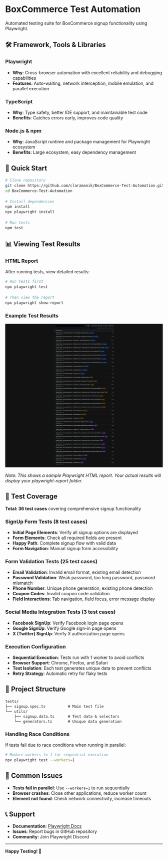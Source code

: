 # BoxCommerce Test Automation

Automated testing suite for BoxCommerce signup functionality using Playwright.

## 🛠️ **Framework, Tools & Libraries**

### **Playwright**

- **Why**: Cross-browser automation with excellent reliability and debugging capabilities
- **Features**: Auto-waiting, network interception, mobile emulation, and parallel execution

### **TypeScript**

- **Why**: Type safety, better IDE support, and maintainable test code
- **Benefits**: Catches errors early, improves code quality

### **Node.js & npm**

- **Why**: JavaScript runtime and package management for Playwright ecosystem
- **Benefits**: Large ecosystem, easy dependency management

## 🚀 **Quick Start**

```bash
# Clone repository
git clone https://github.com/claramanik/BoxCommerce-Test-Automation.git
cd BoxCommerce-Test-Automation

# Install dependencies
npm install
npx playwright install

# Run tests
npm test
```

## 📊 **Viewing Test Results**

### **HTML Report**

After running tests, view detailed results:

```bash
# Run tests first
npx playwright test

# Then view the report
npx playwright show-report
```

### **Example Test Results**

![Playwright Test Results](./test-results/test-result.png)

_Note: This shows a sample Playwright HTML report. Your actual results will display your playwright-report folder._

## 🧪 **Test Coverage**

**Total: 36 test cases** covering comprehensive signup functionality

### **SignUp Form Tests (8 test cases)**

- **Initial Page Elements**: Verify all signup options are displayed
- **Form Elements**: Check all required fields are present
- **Happy Path**: Complete signup flow with valid data
- **Form Navigation**: Manual signup form accessibility

### **Form Validation Tests (25 test cases)**

- **Email Validation**: Invalid email format, existing email detection
- **Password Validation**: Weak password, too long password, password mismatch
- **Phone Number**: Unique phone generation, existing phone detection
- **Coupon Codes**: Invalid coupon code validation
- **Field Interactions**: Tab navigation, field focus, error message display

### **Social Media Integration Tests (3 test cases)**

- **Facebook SignUp**: Verify Facebook login page opens
- **Google SignUp**: Verify Google sign-in page opens
- **X (Twitter) SignUp**: Verify X authorization page opens

### **Execution Configuration**

- **Sequential Execution**: Tests run with 1 worker to avoid conflicts
- **Browser Support**: Chrome, Firefox, and Safari
- **Test Isolation**: Each test generates unique data to prevent conflicts
- **Retry Strategy**: Automatic retry for flaky tests

## 📁 **Project Structure**

```
tests/
├── signup.spec.ts          # Main test file
└── utils/
    ├── signup.data.ts      # Test data & selectors
    └── generators.ts       # Unique data generation
```

### **Handling Race Conditions**

If tests fail due to race conditions when running in parallel:

```bash
# Reduce workers to 1 for sequential execution
npx playwright test --workers=1
```

## 🐛 **Common Issues**

- **Tests fail in parallel**: Use `--workers=1` to run sequentially
- **Browser crashes**: Close other applications, reduce worker count
- **Element not found**: Check network connectivity, increase timeouts

## 📞 **Support**

- **Documentation**: [Playwright Docs](https://playwright.dev)
- **Issues**: Report bugs in GitHub repository
- **Community**: Join Playwright Discord

---

**Happy Testing! 🎉**
